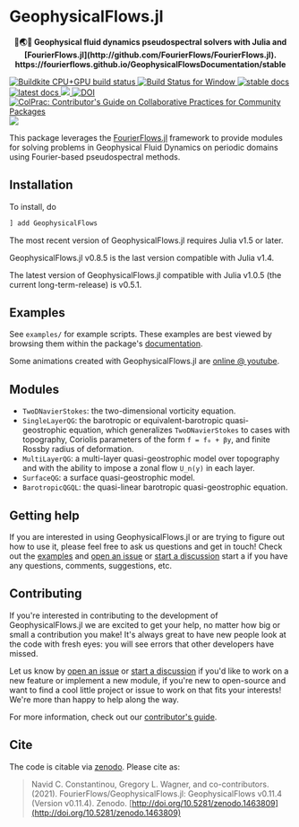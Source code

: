 # GeophysicalFlows.jl

<!-- description -->
<p align="center">
  <strong>💨🌏🌊 Geophysical fluid dynamics pseudospectral solvers with Julia and [FourierFlows.jl](http://github.com/FourierFlows/FourierFlows.jl). https://fourierflows.github.io/GeophysicalFlowsDocumentation/stable</strong>
</p>

<!-- Badges -->
<p align="left">
    <a href="https://buildkite.com/julialang/geophysicalflows-dot-jl">
        <img alt="Buildkite CPU+GPU build status" src="https://img.shields.io/buildkite/4d921fc17b95341ea5477fb62df0e6d9364b61b154e050a123/master?logo=buildkite&label=Buildkite%20CPU%2BGPU">
    </a>
    <a href="https://ci.appveyor.com/project/navidcy/geophysicalflows-jl">
        <img alt="Build Status for Window" src="https://img.shields.io/appveyor/ci/navidcy/geophysicalflows-jl/master?label=Window&logo=appveyor&logoColor=white&style=flat-square">
    </a>
    <a href="https://FourierFlows.github.io/GeophysicalFlowsDocumentation/stable">
        <img alt="stable docs" src="https://img.shields.io/badge/documentation-stable%20release-blue">
    </a>
    <a href="https://FourierFlows.github.io/GeophysicalFlowsDocumentation/dev">
        <img alt="latest docs" src="https://img.shields.io/badge/documentation-in%20development-orange">
    </a>
    <a href="https://codecov.io/gh/FourierFlows/GeophysicalFlows.jl">
        <img src="https://codecov.io/gh/FourierFlows/GeophysicalFlows.jl/branch/master/graph/badge.svg" />
    </a>
    <a href="https://doi.org/10.5281/zenodo.1463809">
        <img src="https://zenodo.org/badge/DOI/10.5281/zenodo.1463809.svg" alt="DOI">
    </a>
    <a href="https://github.com/SciML/ColPrac">
      <img alt="ColPrac: Contributor's Guide on Collaborative Practices for Community Packages" src="https://img.shields.io/badge/ColPrac-Contributor's%20Guide-blueviolet">
    </a>
    <a href="https://joss.theoj.org/papers/a8cdf26beae8bcecc751ab4ded53b308">
        <img src="https://joss.theoj.org/papers/a8cdf26beae8bcecc751ab4ded53b308/status.svg">
    </a>
</p>

This package leverages the [FourierFlows.jl] framework to provide modules for solving problems in
Geophysical Fluid Dynamics on periodic domains using Fourier-based pseudospectral methods.

## Installation

To install, do

```julia
] add GeophysicalFlows
```

The most recent version of GeophysicalFlows.jl requires Julia v1.5 or later.

GeophysicalFlows.jl v0.8.5 is the last version compatible with Julia v1.4.

The latest version of GeophysicalFlows.jl compatible with Julia v1.0.5 (the current long-term-release) is v0.5.1.


## Examples

See `examples/` for example scripts. These examples are best viewed by browsing them within 
the package's [documentation]. 

Some animations created with GeophysicalFlows.jl are [online @ youtube].


## Modules

* `TwoDNavierStokes`: the two-dimensional vorticity equation.
* `SingleLayerQG`: the barotropic or equivalent-barotropic quasi-geostrophic equation, which 
  generalizes `TwoDNavierStokes` to cases with topography, Coriolis parameters of the form 
  `f = f₀ + βy`, and finite Rossby radius of deformation.
* `MultiLayerQG`: a multi-layer quasi-geostrophic model over topography and with the ability 
  to impose a zonal flow `U_n(y)` in each layer.
* `SurfaceQG`: a surface quasi-geostrophic model.
* `BarotropicQGQL`: the quasi-linear barotropic quasi-geostrophic equation.


## Getting help

If you are interested in using GeophysicalFlows.jl or are trying to figure out how to use it, 
please feel free to ask us questions and get in touch! Check out the [examples](https://github.com/FourierFlows/GeophysicalFlows.jl/tree/master/examples) and [open an issue](https://github.com/FourierFlows/GeophysicalFlows.jl/issues/new) 
or [start a discussion](https://github.com/FourierFlows/GeophysicalFlows.jl/discussions/new) 
start a if you have any questions, comments, suggestions, etc.


## Contributing

If you're interested in contributing to the development of GeophysicalFlows.jl we are excited 
to get your help, no matter how big or small a contribution you make! It's always great to have 
new people look at the code with fresh eyes: you will see errors that other developers have missed.

Let us know by [open an issue](https://github.com/FourierFlows/GeophysicalFlows.jl/issues/new) 
or [start a discussion](https://github.com/FourierFlows/GeophysicalFlows.jl/discussions/new) 
if you'd like to work on a new feature or implement a new module, if you're new to open-source 
and want to find a cool little project or issue to work on that fits your interests! We're more 
than happy to help along the way.

For more information, check out our [contributor's guide](https://github.com/FourierFlows/GeophysicalFlows.jl/blob/master/CONTRIBUTING.md).


## Cite

The code is citable via [zenodo](https://zenodo.org). Please cite as:

> Navid C. Constantinou, Gregory L. Wagner, and co-contributors. (2021). FourierFlows/GeophysicalFlows.jl: GeophysicalFlows v0.11.4  (Version v0.11.4). Zenodo.  [http://doi.org/10.5281/zenodo.1463809](http://doi.org/10.5281/zenodo.1463809)


[FourierFlows.jl]: https://github.com/FourierFlows/FourierFlows.jl
[documentation]: https://fourierflows.github.io/GeophysicalFlowsDocumentation/dev/
[online @ youtube]: https://www.youtube.com/channel/UCO_0ugkNUwCsFUMtepwYTqw
